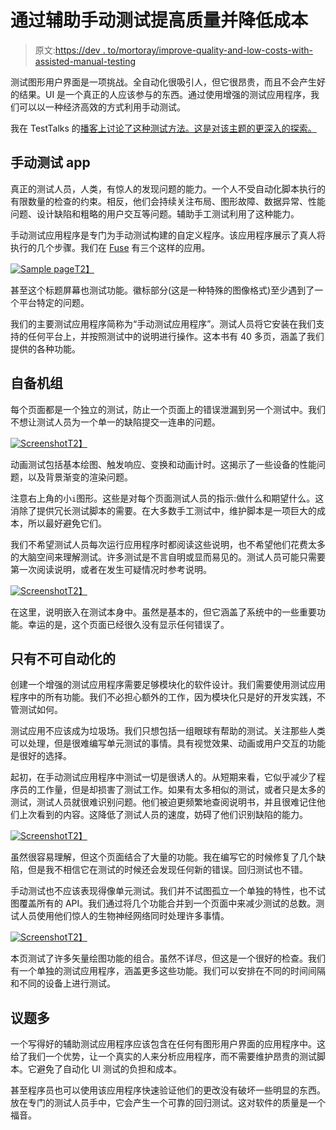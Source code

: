 # 通过辅助手动测试提高质量并降低成本

> 原文:[https://dev . to/mortoray/improve-quality-and-low-costs-with-assisted-manual-testing](https://dev.to/mortoray/improve-quality-and-lower-costs-with-assisted-manual-testing)

测试图形用户界面是一项挑战。全自动化很吸引人，但它很昂贵，而且不会产生好的结果。UI 是一个真正的人应该参与的东西。通过使用增强的测试应用程序，我们可以以一种经济高效的方式利用手动测试。

我在 TestTalks 的[播客上讨论了这种测试方法。这是对该主题的更深入的探索。](https://joecolantonio.com/testtalks/153)

## [](#the-manual-test-app)手动测试 app

真正的测试人员，人类，有惊人的发现问题的能力。一个人不受自动化脚本执行的有限数量的检查的约束。相反，他们会持续关注布局、图形故障、数据异常、性能问题、设计缺陷和粗略的用户交互等问题。辅助手工测试利用了这种能力。

手动测试应用程序是专门为手动测试构建的自定义程序。该应用程序展示了真人将执行的几个步骤。我们在 [Fuse](https://fusetools.com/) 有三个这样的应用。

[![Sample page](../Images/6bd7d5e6576fd9fa0bc2c8b0052fd7bc.png)T2】](https://res.cloudinary.com/practicaldev/image/fetch/s--4RsVsvCY--/c_limit%2Cf_auto%2Cfl_progressive%2Cq_auto%2Cw_880/https://mortoray.files.wordpress.com/2017/05/screen-shot-2017-05-22-at-09-11-12.png)

甚至这个标题屏幕也测试功能。徽标部分(这是一种特殊的图像格式)至少遇到了一个平台特定的问题。

我们的主要测试应用程序简称为“手动测试应用程序”。测试人员将它安装在我们支持的任何平台上，并按照测试中的说明进行操作。这本书有 40 多页，涵盖了我们提供的各种功能。

## [](#selfcontained-units)自备机组

每个页面都是一个独立的测试，防止一个页面上的错误泄漏到另一个测试中。我们不想让测试人员为一个单一的缺陷提交一连串的问题。

[![Screenshot](../Images/b5b4fc8a9a62e75b72287e4195c6c9fe.png)T2】](https://res.cloudinary.com/practicaldev/image/fetch/s--fy1tlHp4--/c_limit%2Cf_auto%2Cfl_progressive%2Cq_auto%2Cw_880/https://mortoray.files.wordpress.com/2017/05/screen-shot-2017-05-22-at-09-13-33.png)

动画测试包括基本绘图、触发响应、变换和动画计时。这揭示了一些设备的性能问题，以及背景渐变的渲染问题。

注意右上角的小`i`图形。这些是对每个页面测试人员的指示:做什么和期望什么。这消除了提供冗长测试脚本的需要。在大多数手工测试中，维护脚本是一项巨大的成本，所以最好避免它们。

我们不希望测试人员每次运行应用程序时都阅读这些说明，也不希望他们花费太多的大脑空间来理解测试。许多测试是不言自明或显而易见的。测试人员可能只需要第一次阅读说明，或者在发生可疑情况时参考说明。

[![Screenshot](../Images/db321598507677672f4805e04f58a8ff.png)T2】](https://res.cloudinary.com/practicaldev/image/fetch/s--14bzZEDR--/c_limit%2Cf_auto%2Cfl_progressive%2Cq_auto%2Cw_880/https://mortoray.files.wordpress.com/2017/05/screen-shot-2017-05-22-at-09-32-32.png)

在这里，说明嵌入在测试本身中。虽然是基本的，但它涵盖了系统中的一些重要功能。幸运的是，这个页面已经很久没有显示任何错误了。

## [](#only-the-unautomatable)只有不可自动化的

创建一个增强的测试应用程序需要足够模块化的软件设计。我们需要使用测试应用程序中的所有功能。我们不必担心额外的工作，因为模块化只是好的开发实践，不管测试如何。

测试应用不应该成为垃圾场。我们只想包括一组眼球有帮助的测试。关注那些人类可以处理，但是很难编写单元测试的事情。具有视觉效果、动画或用户交互的功能是很好的选择。

起初，在手动测试应用程序中测试一切是很诱人的。从短期来看，它似乎减少了程序员的工作量，但是却损害了测试工作。如果有太多相似的测试，或者只是太多的测试，测试人员就很难识别问题。他们被迫更频繁地查阅说明书，并且很难记住他们上次看到的内容。这降低了测试人员的速度，妨碍了他们识别缺陷的能力。

[![Screenshot](../Images/24623dbfa46be904f57d53d993d3c47d.png)T2】](https://res.cloudinary.com/practicaldev/image/fetch/s--VXgQvmi5--/c_limit%2Cf_auto%2Cfl_progressive%2Cq_auto%2Cw_880/https://mortoray.files.wordpress.com/2017/05/screen-shot-2017-05-22-at-09-32-51.png)

虽然很容易理解，但这个页面结合了大量的功能。我在编写它的时候修复了几个缺陷，但是我不相信它在测试的时候还会发现任何新的错误。回归测试也不错。

手动测试也不应该表现得像单元测试。我们并不试图孤立一个单独的特性，也不试图覆盖所有的 API。我们通过将几个功能合并到一个页面中来减少测试的总数。测试人员使用他们惊人的生物神经网络同时处理许多事情。

[![Screenshot](../Images/9747e20a80a3e938eb06ed0a269fef55.png)T2】](https://res.cloudinary.com/practicaldev/image/fetch/s--W2foNocY--/c_limit%2Cf_auto%2Cfl_progressive%2Cq_auto%2Cw_880/https://mortoray.files.wordpress.com/2017/05/screen-shot-2017-05-22-at-09-33-27.png)

本页测试了许多矢量绘图功能的组合。虽然不详尽，但这是一个很好的检查。我们有一个单独的测试应用程序，涵盖更多这些功能。我们可以安排在不同的时间间隔和不同的设备上进行测试。

## [](#issues-and-more)议题多

一个写得好的辅助测试应用程序应该包含在任何有图形用户界面的应用程序中。这给了我们一个优势，让一个真实的人来分析应用程序，而不需要维护昂贵的测试脚本。它避免了自动化 UI 测试的负担和成本。

甚至程序员也可以使用该应用程序快速验证他们的更改没有破坏一些明显的东西。放在专门的测试人员手中，它会产生一个可靠的回归测试。这对软件的质量是一个福音。